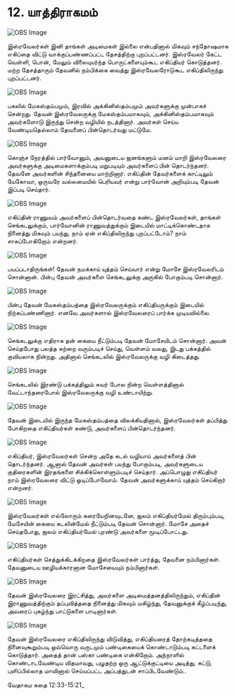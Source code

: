 # 12. யாத்திராகமம்

![OBS Image](https://cdn.door43.org/obs/jpg/360px/obs-en-12-01.jpg)

இஸ்ரவேலர்கள் இனி தாங்கள் அடிமைகள் இல்லை என்பதினால் மிகவும் சந்தோஷமாக எகிப்தை விட்டு வாக்குப்பண்ணப்பட்ட தேசத்திற்கு புறப்பட்டனர். இஸ்ரவேலர் கேட்ட வெள்ளி, பொன், மேலும்  விலையுயர்ந்த பொருட்களையும்கூட எகிப்தியர் கொடுத்தனர். மற்ற தேசத்தாரும் தேவனில் நம்பிக்கை வைத்து இஸ்ரவேலரோடுகூட எகிப்திலிருந்து புறப்பட்டனர்.

![OBS Image](https://cdn.door43.org/obs/jpg/360px/obs-en-12-02.jpg)

பகலில் மேகஸ்தம்பமும், இரவில் அக்கினிஸ்தம்பமும் அவர்களுக்கு முன்பாகச் சென்றது. தேவன் இஸ்ரவேலருக்கு மேகஸ்தம்பமாகவும், அக்கினிஸ்தம்பமாகவும் அவர்களோடு இருந்து சென்ற வழியில் நடத்தினார். அவர்கள் செய்ய வேண்டியதெல்லாம் தேவனைப் பின்தொடர்வது மட்டுமே.

![OBS Image](https://cdn.door43.org/obs/jpg/360px/obs-en-12-03.jpg)

கொஞ்ச நேரத்தில் பார்வோனும், அவனுடைய ஜனங்களும் மனம் மாறி இஸ்ரவேலரை அவர்களுக்கு அடிமைகளாக்கும்படி மறுபடியும் அவர்களைப் பின் தொடர்ந்தனர். தேவனே அவர்களின் சிந்தனையை மாற்றினார். எகிப்தின் தேவர்களைக் காட்டிலும் யேகோவா, ஒருவரே வல்லமையில் பெரியவர் என்று பார்வோன் அறியும்படி தேவன் இப்படி செய்தார். 

![OBS Image](https://cdn.door43.org/obs/jpg/360px/obs-en-12-04.jpg)

எகிப்தின் ராணுவம் அவர்களைப் பின்தொடர்வதை கண்ட இஸ்ரவேலர்கள், தாங்கள் செங்கடலுக்கும், பார்வோனின் ராணுவத்துக்கும் இடையில் மாட்டிக்கொண்டதாக நினைத்து மிகவும் பயந்து, நாம் ஏன் எகிப்திலிருந்து புறப்பட்டோம்? நாம் சாகப்போகிறோம் என்றனர்.

![OBS Image](https://cdn.door43.org/obs/jpg/360px/obs-en-12-05.jpg)

பயப்படாதிருங்கள்! தேவன் நமக்காய் யுத்தம் செய்வார் என்று மோசே இஸ்ரவேலரிடம் சொன்னான். பின்பு தேவன் அவர்களை செங்கடலுக்கு அருகில் போகும்படி சொன்னார்.

![OBS Image](https://cdn.door43.org/obs/jpg/360px/obs-en-12-06.jpg)

பின்பு தேவன் மேகஸ்தம்பத்தை இஸ்ரவேலருக்கும் எகிப்தியருக்கும் இடையில் நிற்கப்பண்ணினார். எனவே அவர்களால் இஸ்ரவேலரைப் பார்க்க முடியவில்லை.

![OBS Image](https://cdn.door43.org/obs/jpg/360px/obs-en-12-07.jpg)

செங்கடலுக்கு எதிராக தன் கையை நீட்டும்படி தேவன் மோசேயிடம் சொன்னார். அவன் செய்தபோது பலத்த கற்றை வரும்படிச் செய்து, வெள்ளம் வலது, இடது பக்கத்தில் குவியலாக நின்றது. அதினால் செங்கடலில் இஸ்ரவேலருக்கு வழி கிடைத்தது.

![OBS Image](https://cdn.door43.org/obs/jpg/360px/obs-en-12-08.jpg)

செங்கடலில் இரண்டு பக்கத்திலும் சுவர் போல நின்ற வெள்ளத்தினால் வேட்டாந்தரைபோல் இஸ்ரவேலருக்கு வழி உண்டாயிற்று.

![OBS Image](https://cdn.door43.org/obs/jpg/360px/obs-en-12-09.jpg)

தேவன் இடையில் இருந்த மேகஸ்தம்பத்தை விலக்கியதினால், இஸ்ரவேலர்கள் தப்பித்து போகிறதை எகிப்தியர்கள் கண்டு, அவர்களைப் பின்தொடர்ந்தனர்.

![OBS Image](https://cdn.door43.org/obs/jpg/360px/obs-en-12-10.jpg)

எகிப்தியர், இஸ்ரவேலர்கள் சென்ற அதே கடல் வழியாய் அவர்களைத் பின் தொடர்ந்தனர். ஆனால் தேவன் அவர்கள் பயந்து போகும்படி, அவர்களுடைய குதிரைகளின் இரதங்களை சிக்கிக்கொள்ளும்படிச் செய்தார். அப்பொழுது எகிப்தியர் நாம் இஸ்ரவேலரை விட்டு ஓடிப்போவோம். தேவன் அவர்களுக்காய் யுத்தம் செய்கிறார் என்றனர்.

![OBS Image](https://cdn.door43.org/obs/jpg/360px/obs-en-12-11.jpg)

இஸ்ரவேலர்கள் எல்லோரும் கரையேறினவுடனே, ஜலம் எகிப்தியர்மேல் திரும்பும்படி, மேசேயின் கையை கடலின்மேல் நீட்டும்படி தேவன் சொன்னார். மோசே அதைச் செய்தபோது, ஜலம் எகிப்தியர்மேல் புரண்டு அவர்களை மூடிப்போட்டது. 

![OBS Image](https://cdn.door43.org/obs/jpg/360px/obs-en-12-12.jpg)

எகிப்தியர்கள் செத்துக்கிடக்கிறதை இஸ்ரவேலர்கள் பார்த்து, தேவனை நம்பினார்கள். தேவனுடைய ஊழியக்காரனான மோசேயையும் நம்பினார்கள்.

![OBS Image](https://cdn.door43.org/obs/jpg/360px/obs-en-12-13.jpg)

தேவன் இஸ்ரவேலரை இரட்சித்து, அவர்களை அடிமைத்தனத்திலிருந்தும், எகிப்தின் இராணுவத்திற்கும் தப்புவித்ததை  நினைத்து மிகவும் மகிழ்ந்து, தேவனுக்குக் கீழ்ப்படிந்து, அவரைப் புகழ்ந்து பாட்டுகளை பாடினார்கள்.

![OBS Image](https://cdn.door43.org/obs/jpg/360px/obs-en-12-14.jpg)

தேவன் இஸ்ரவேலரை எகிப்திலிருந்து விடுவித்து, எகிப்தியரைத் தோற்கடித்ததை நினைவுகூறும்படி ஒவ்வொரு வருடமும் பண்டிகையைக் கொண்டாடும்படி கட்டளைக் கொடுத்தார். அதைத் தான் பஸ்கா பண்டிகை என்கிறோம். அந்நாளில் கொண்டாடவேண்டிய விதமாவது, பழுதற்ற ஒரு ஆட்டுக்குட்டியை அடித்து, சுட்டு, புளிப்பில்லாத மாவினால் செய்யப்பட்ட அப்பத்துடன் சாப்பிடவேண்டும்.. 

வேதாகம கதை 12:33-15:21_

